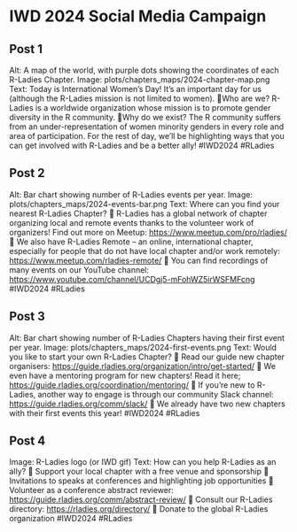 # IWD 2024 Social Media Campaign

## Post 1
Alt: A map of the world, with purple dots showing the coordinates of each R-Ladies Chapter.
Image: plots/chapters_maps/2024-chapter-map.png
Text:
Today is International Women’s Day! 
It’s an important day for us (although the R-Ladies mission is not limited to women).
💜Who are we? R-Ladies is a worldwide organization whose mission is to promote gender diversity in the R community.
💜Why do we exist? The R community suffers from an under-representation of women minority genders in every role and area of participation.
For the rest of day, we’ll be highlighting ways that you can get involved with R-Ladies and be a better ally!
#IWD2024 #RLadies 

## Post 2
Alt: Bar chart showing number of R-Ladies events per year.
Image: plots/chapters_maps/2024-events-bar.png
Text: 
Where can you find your nearest R-Ladies Chapter?
💜 R-Ladies has a global network of chapter organizing local and remote events thanks to the volunteer work of organizers! Find out more on Meetup: https://www.meetup.com/pro/rladies/
💜 We also have R-Ladies Remote – an online, international chapter, especially for people that do not have local chapter and/or work remotely: https://www.meetup.com/rladies-remote/ 
💜 You can find recordings of many events on our YouTube channel: https://www.youtube.com/channel/UCDgj5-mFohWZ5irWSFMFcng 
#IWD2024 #RLadies

## Post 3
Alt: Bar chart showing number of R-Ladies Chapters having their first event per year.
Image: plots/chapters_maps/2024-first-events.png
Text:
Would you like to start your own R-Ladies Chapter?
💜 Read our guide new chapter organisers: https://guide.rladies.org/organization/intro/get-started/ 
💜 We even have a mentoring program for new chapters! Read it here; https://guide.rladies.org/coordination/mentoring/ 
💜 If you’re new to R-Ladies, another way to engage is through our community Slack channel: https://guide.rladies.org/comm/slack/ 
💜 We already have two new chapters with their first events this year!
#IWD2024 #RLadies

## Post 4
Image: R-Ladies logo (or IWD gif)
Text:
How can you help R-Ladies as an ally? 
💜 Support your local chapter with a free venue and sponsorship
💜 Invitations to speaks at conferences and highlighting job opportunities
💜 Volunteer as a conference abstract reviewer: https://guide.rladies.org/comm/abstract-review/ 
💜 Consult our R-Ladies directory: https://rladies.org/directory/ 
💜 Donate to the global R-Ladies organization
#IWD2024 #RLadies
